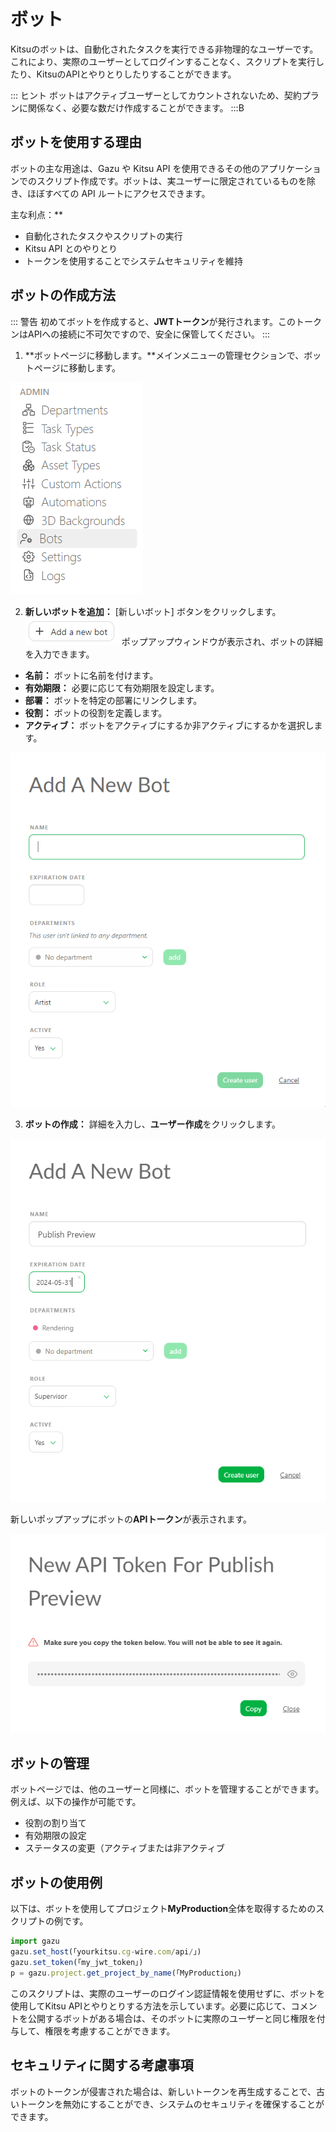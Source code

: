 # ボット

Kitsuのボットは、自動化されたタスクを実行できる非物理的なユーザーです。これにより、実際のユーザーとしてログインすることなく、スクリプトを実行したり、KitsuのAPIとやりとりしたりすることができます。 

::: ヒント
ボットはアクティブユーザーとしてカウントされないため、契約プランに関係なく、必要な数だけ作成することができます。
:::B

## ボットを使用する理由

ボットの主な用途は、Gazu や Kitsu API を使用できるその他のアプリケーションでのスクリプト作成です。ボットは、実ユーザーに限定されているものを除き、ほぼすべての API ルートにアクセスできます。

主な利点：**
- 自動化されたタスクやスクリプトの実行
- Kitsu API とのやりとり
- トークンを使用することでシステムセキュリティを維持

## ボットの作成方法

::: 警告
初めてボットを作成すると、**JWTトークン**が発行されます。このトークンはAPIへの接続に不可欠ですので、安全に保管してください。
:::

1. **ボットページに移動します。**メインメニューの管理セクションで、ボットページに移動します。

![メインメニューボット](../img/getting-started/main_menu_bots.png)

2. **新しいボットを追加：** [新しいボット] ボタンをクリックします。 ![新しいボット](../img/getting-started/add_new_bot.png) ポップアップウィンドウが表示され、ボットの詳細を入力できます。

- **名前：** ボットに名前を付けます。
- **有効期限：** 必要に応じて有効期限を設定します。
- **部署：** ボットを特定の部署にリンクします。
- **役割：** ボットの役割を定義します。
- **アクティブ：** ボットをアクティブにするか非アクティブにするかを選択します。

![ボットの作成例](../img/getting-started/add_new_bot_pop.png)

3. **ボットの作成：** 詳細を入力し、**ユーザー作成**をクリックします。

![ボット作成例](../img/getting-started/bot_example.png)

新しいポップアップにボットの**APIトークン**が表示されます。

![ボットトークン例](../img/getting-started/bot_token.png)

## ボットの管理

ボットページでは、他のユーザーと同様に、ボットを管理することができます。例えば、以下の操作が可能です。
- 役割の割り当て
- 有効期限の設定
- ステータスの変更（アクティブまたは非アクティブ

## ボットの使用例

以下は、ボットを使用してプロジェクト**MyProduction**全体を取得するためのスクリプトの例です。

```js
import gazu
gazu.set_host(「yourkitsu.cg-wire.com/api/」)
gazu.set_token(「my_jwt_token」)
p = gazu.project.get_project_by_name(「MyProduction」)
```

このスクリプトは、実際のユーザーのログイン認証情報を使用せずに、ボットを使用してKitsu APIとやりとりする方法を示しています。必要に応じて、コメントを公開するボットがある場合は、そのボットに実際のユーザーと同じ権限を付与して、権限を考慮することができます。

## セキュリティに関する考慮事項

ボットのトークンが侵害された場合は、新しいトークンを再生成することで、古いトークンを無効にすることができ、システムのセキュリティを確保することができます。
